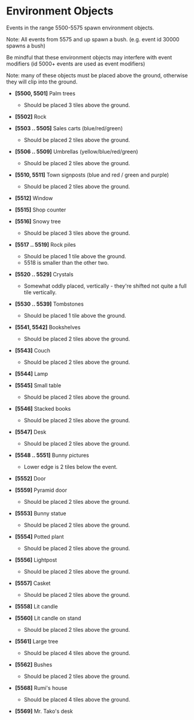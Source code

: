 # Environment Objects

Events in the range 5500-5575 spawn environment objects.

Note: All events from 5575 and up spawn a bush. (e.g. event id 30000 spawns a bush)

Be mindful that these environment objects may interfere with event modifiers (id 5000+ events are used as event modifiers)

Note: many of these objects must be placed above the ground, otherwise they will clip into the ground.

- **[5500, 5501]** Palm trees
  - Should be placed 3 tiles above the ground.

- **[5502]** Rock

- **[5503 .. 5505]** Sales carts (blue/red/green)
  - Should be placed 2 tiles above the ground.

- **[5506 .. 5509]** Umbrellas (yellow/blue/red/green)
  - Should be placed 2 tiles above the ground.

- **[5510, 5511]** Town signposts (blue and red / green and purple)
  - Should be placed 2 tiles above the ground.

- **[5512]** Window

- **[5515]** Shop counter

- **[5516]** Snowy tree
  - Should be placed 3 tiles above the ground.

- **[5517 .. 5519]** Rock piles
  - Should be placed 1 tile above the ground.
  - 5518 is smaller than the other two.

- **[5520 .. 5529]** Crystals
  - Somewhat oddly placed, vertically - they're shifted not quite a full tile vertically.

- **[5530 .. 5539]** Tombstones
  - Should be placed 1 tile above the ground.

- **[5541, 5542]** Bookshelves
  - Should be placed 2 tiles above the ground.

- **[5543]** Couch
  - Should be placed 2 tiles above the ground.

- **[5544]** Lamp

- **[5545]** Small table
  - Should be placed 2 tiles above the ground.

- **[5546]** Stacked books
  - Should be placed 2 tiles above the ground.

- **[5547]** Desk
  - Should be placed 2 tiles above the ground.

- **[5548 .. 5551]** Bunny pictures
  - Lower edge is 2 tiles below the event.

- **[5552]** Door
- **[5559]** Pyramid door
  - Should be placed 2 tiles above the ground.

- **[5553]** Bunny statue
  - Should be placed 2 tiles above the ground.

- **[5554]** Potted plant
  - Should be placed 2 tiles above the ground.

- **[5556]** Lightpost
  - Should be placed 2 tiles above the ground.

- **[5557]** Casket
  - Should be placed 2 tiles above the ground.

- **[5558]** Lit candle

- **[5560]** Lit candle on stand
  - Should be placed 2 tiles above the ground.

- **[5561]** Large tree
  - Should be placed 4 tiles above the ground.

- **[5562]** Bushes
  - Should be placed 2 tiles above the ground.

- **[5568]** Rumi's house
  - Should be placed 4 tiles above the ground.

- **[5569]** Mr. Tako's desk
